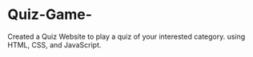 # Quiz-Game-
Created a Quiz Website to play a quiz of your interested category. using HTML, CSS, and JavaScript.
